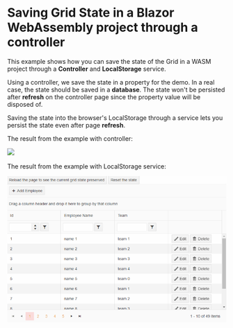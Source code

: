 # Saving Grid State in a Blazor WebAssembly project through a controller

This example shows how you can save the state of the Grid in a WASM project through a **Controller** and **LocalStorage** service. 

Using a controller, we save the state in a property for the demo. In a real case, the state should be saved in a **database**. The state won't be persisted after **refresh** on the controller page since the property value will be disposed of.

Saving the state into the browser's LocalStorage through a service lets you persist the state even after page **refresh**.

The result from the example with controller:

![](images/grid-save-state-in-wasm.gif)

The result from the example with LocalStorage service:

![](images/grid-save-state-in-wasm-through-service-localstorage.gif)